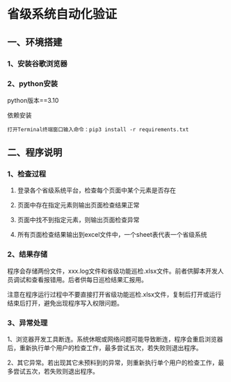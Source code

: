 # 省级系统自动化验证

## 一、环境搭建

### 1、安装谷歌浏览器

### 2、python安装

python版本==3.10

依赖安装

```text
打开Terminal终端窗口输入命令：pip3 install -r requirements.txt
```

## 二、程序说明

### 1、检查过程

1. 登录各个省级系统平台，检查每个页面中某个元素是否存在

2. 页面中存在指定元素则输出页面检查结果正常

3. 页面中找不到指定元素，则输出页面检查异常

4. 所有页面检查结果输出到excel文件中，一个sheet表代表一个省级系统


### 2、结果存储

程序会存储两份文件，xxx.log文件和省级功能巡检.xlsx文件。前者供脚本开发人员调试和查看报错用。后者供每日巡检结果汇报用。

注意在程序运行过程中不要直接打开省级功能巡检.xlsx文件，复制后打开或运行结束后打开，避免出现程序写入权限问题。


### 3、异常处理

1、浏览器开发工具断连。系统休眠或网络问题可能导致断连，程序会重启浏览器后，重新执行单个用户的检查工作，最多尝试五次，若失败则退出程序。

2、其它异常。若出现其它未预料到的异常，则重新执行单个用户的检查工作，最多尝试五次，若失败则退出程序。
